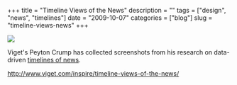+++
title = "Timeline Views of the News"
description = ""
tags = ["design", "news", "timelines"]
date = "2009-10-07"
categories = ["blog"]
slug = "timeline-views-news"
+++



  <div class="notebook-screenshot"><a href="http://www.viget.com/inspire/timeline-views-of-the-news/"><img src="//konigi.com/media/bluga/wt4accdc26689ba_0.jpg"/></a></div><p>Viget's Peyton Crump has collected screenshots from his research on data-driven <a href="http://www.viget.com/inspire/timeline-views-of-the-news/">timelines of news</a>.</p>
    
  <a href="http://www.viget.com/inspire/timeline-views-of-the-news/">http://www.viget.com/inspire/timeline-views-of-the-news/</a>
